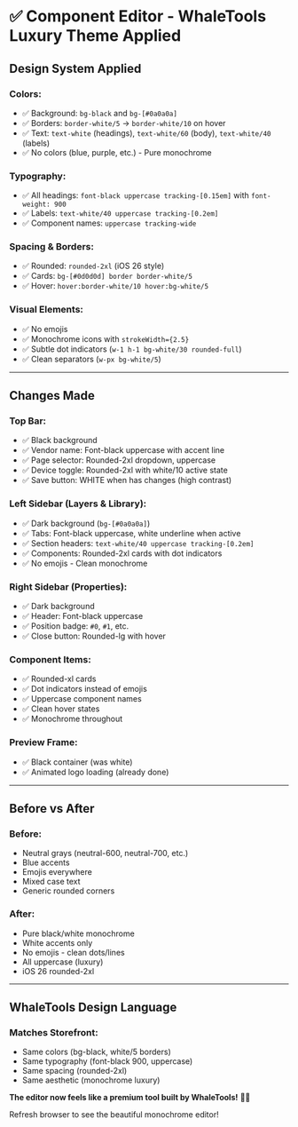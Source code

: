 # ✅ Component Editor - WhaleTools Luxury Theme Applied

## Design System Applied

### Colors:
- ✅ Background: `bg-black` and `bg-[#0a0a0a]`
- ✅ Borders: `border-white/5` → `border-white/10` on hover
- ✅ Text: `text-white` (headings), `text-white/60` (body), `text-white/40` (labels)
- ✅ No colors (blue, purple, etc.) - Pure monochrome

### Typography:
- ✅ All headings: `font-black uppercase tracking-[0.15em]` with `font-weight: 900`
- ✅ Labels: `text-white/40 uppercase tracking-[0.2em]`
- ✅ Component names: `uppercase tracking-wide`

### Spacing & Borders:
- ✅ Rounded: `rounded-2xl` (iOS 26 style)
- ✅ Cards: `bg-[#0d0d0d] border border-white/5`
- ✅ Hover: `hover:border-white/10 hover:bg-white/5`

### Visual Elements:
- ✅ No emojis
- ✅ Monochrome icons with `strokeWidth={2.5}`
- ✅ Subtle dot indicators (`w-1 h-1 bg-white/30 rounded-full`)
- ✅ Clean separators (`w-px bg-white/5`)

---

## Changes Made

### Top Bar:
- ✅ Black background
- ✅ Vendor name: Font-black uppercase with accent line
- ✅ Page selector: Rounded-2xl dropdown, uppercase
- ✅ Device toggle: Rounded-2xl with white/10 active state
- ✅ Save button: WHITE when has changes (high contrast)

### Left Sidebar (Layers & Library):
- ✅ Dark background (`bg-[#0a0a0a]`)
- ✅ Tabs: Font-black uppercase, white underline when active
- ✅ Section headers: `text-white/40 uppercase tracking-[0.2em]`
- ✅ Components: Rounded-2xl cards with dot indicators
- ✅ No emojis - Clean monochrome

### Right Sidebar (Properties):
- ✅ Dark background
- ✅ Header: Font-black uppercase
- ✅ Position badge: `#0`, `#1`, etc.
- ✅ Close button: Rounded-lg with hover

### Component Items:
- ✅ Rounded-xl cards
- ✅ Dot indicators instead of emojis
- ✅ Uppercase component names
- ✅ Clean hover states
- ✅ Monochrome throughout

### Preview Frame:
- ✅ Black container (was white)
- ✅ Animated logo loading (already done)

---

## Before vs After

### Before:
- Neutral grays (neutral-600, neutral-700, etc.)
- Blue accents
- Emojis everywhere
- Mixed case text
- Generic rounded corners

### After:
- Pure black/white monochrome
- White accents only
- No emojis - clean dots/lines
- All uppercase (luxury)
- iOS 26 rounded-2xl

---

## WhaleTools Design Language

### Matches Storefront:
- Same colors (bg-black, white/5 borders)
- Same typography (font-black 900, uppercase)
- Same spacing (rounded-2xl)
- Same aesthetic (monochrome luxury)

**The editor now feels like a premium tool built by WhaleTools!** 🎨✨

Refresh browser to see the beautiful monochrome editor!


